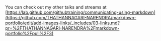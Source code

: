 You can check out my other talks and streams at [https://lab.github.com/githubtraining/communicating-using-markdown](https://github.com/THATHANNAGARI-NARENDRA/markdown-portfolio/edit/add-images-links/_includes/03-links.md?pr=%2FTHATHANNAGARI-NARENDRA%2Fmarkdown-portfolio%2Fpull%2F3)
